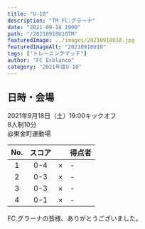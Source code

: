 ```yaml
---
title: "U-10"
description: "TM FC.グラーナ"
date: "2021-09-18 1900"
path: "/20210918U10TM"
featuredImage: ../images/20210918U10.jpg
featuredImageAlt: "20210918U10"
tags: ["トレーニングマッチ"]
author: "FC Esblanco"
category: "2021年度U-10"
---
```



## 日時・会場

2021年9月18日（土）19:00キックオフ  
8人制10分  
@東金町運動場

| No.| スコア |   | 得点者  |
|:--:|:------:|:-:|:--------|
| 1  | 0-4 | × |- |
| 2  | 0-3 | × |- |
| 3  | 0-3 | × |- |
| 4  | 0-1 | × |- |



FC.グラーナの皆様、ありがとうございました。
